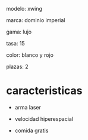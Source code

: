 modelo: xwing

marca: dominio imperial

gama: lujo

tasa: 15

color: blanco y rojo

plazas: 2

# caracteristicas
- arma laser
- velocidad hiperespacial
- comida gratis
